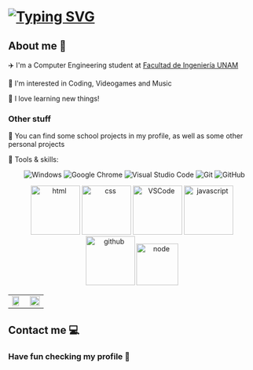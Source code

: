 <h1> <a href="https://git.io/typing-svg"><img src="https://readme-typing-svg.herokuapp.com?font=Fira+Code&pause=1000&color=11AC5C&center=true&vCenter=true&random=false&width=520&lines=I'm+Alejandro+Arias%2C+welcome+to+my+profile!" alt="Typing SVG" /></a> </h1>

## About me 🚀

✈️ I'm a Computer Engineering student at [Facultad de Ingeniería UNAM](https://www.ingenieria.unam.mx/)

👾 I'm interested in Coding, Videogames and Music

🌱 I love learning new things!

### Other stuff

📖 You can find some school projects in my profile, as well as some other personal projects

🧰 Tools & skills:

&emsp;&emsp; 
![Windows](https://img.shields.io/badge/Windows-0078D6?style=flat-square&logo=windows&logoColor=white)
![Google Chrome](https://img.shields.io/badge/Chrome-4285F4?style=flat-square&logo=GoogleChrome&logoColor=white)
![Visual Studio Code](https://img.shields.io/badge/-Visual%20Studio%20Code-007ACC?style=flat-square&logo=Visual%20Studio%20Code&logoColor=fff)
![Git](https://img.shields.io/badge/-Git-FCC624?style=flat-square&logo=git)
![GitHub](https://img.shields.io/badge/-GitHub-pink?style=flat-square&logo=github)

<!-- Gif -->
<div align="center">
  <img alt-"html5" src="https://media.giphy.com/media/XAxylRMCdpbEWUAvr8/giphy.gif" width="100" title="html">
  <img alt="css" src="https://media.giphy.com/media/fsEaZldNC8A1PJ3mwp/giphy.gif" width="100" title="css">
  <img alt="VSCode" src="https://i.giphy.com/media/IdyAQJVN2kVPNUrojM/200.webp" width="100" title="vscode">
  <img alt="javascript" src="https://media3.giphy.com/media/ln7z2eWriiQAllfVcn/200w.webp" width="100" title="javascript">
  <img alt="github" src="https://i.giphy.com/media/KzJkzjggfGN5Py6nkT/200.webp" width="100" title="github">
  <img alt="node" src="https://media.giphy.com/media/kdFc8fubgS31b8DsVu/giphy.gif" width="85" title="node">
</div>

<table align="center">
  <tr>
    <td width="50%">
     <img width="85%" src="https://github-readme-stats.vercel.app/api/top-langs/?username=n0tArias&hide_title=true&hide_border=true&layout=compact" />
    </td>
    <td width="50%">
      <img width="100%" src="https://github-readme-streak-stats.herokuapp.com/?user=n0tArias" />
    </td>
  </tr>
</table>

## Contact me 💻

### Have fun checking my profile 🤩
<!--
www.linkedin.com/in/alejandro-arias-971bb0232
https://www.instagram.com/not._.arias/
-->

